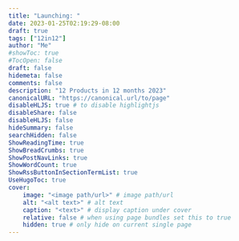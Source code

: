 ```yaml
---
title: "Launching: "
date: 2023-01-25T02:19:29-08:00
draft: true
tags: ["12in12"]
author: "Me"
#showToc: true
#TocOpen: false
draft: false
hidemeta: false
comments: false
description: "12 Products in 12 months 2023"
canonicalURL: "https://canonical.url/to/page"
disableHLJS: true # to disable highlightjs
disableShare: false
disableHLJS: false
hideSummary: false
searchHidden: false
ShowReadingTime: true
ShowBreadCrumbs: true
ShowPostNavLinks: true
ShowWordCount: true
ShowRssButtonInSectionTermList: true
UseHugoToc: true
cover:
    image: "<image path/url>" # image path/url
    alt: "<alt text>" # alt text
    caption: "<text>" # display caption under cover
    relative: false # when using page bundles set this to true
    hidden: true # only hide on current single page
---
```

